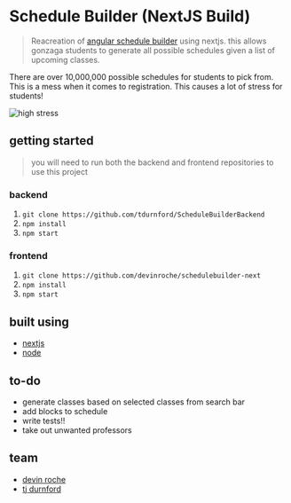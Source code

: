 # Schedule Builder (NextJS Build)
> Reacreation of [angular schedule builder](http://github.com/devinroche/schedulebuilder) using nextjs. this allows gonzaga students to generate all possible schedules given a list of upcoming classes. 

There are over 10,000,000 possible schedules for students to pick from. This is a mess when it comes to registration. This causes a lot of stress for students!

![high stress](https://media.giphy.com/media/l0IykOsxLECVejOzm/giphy.gif)

## getting started 
> you will need to run both the backend and frontend repositories to use this project

### backend
1. `git clone https://github.com/tdurnford/ScheduleBuilderBackend` 
2. `npm install`
3. `npm start`

### frontend
1. `git clone https://github.com/devinroche/schedulebuilder-next` 
2. `npm install`
3. `npm start`


## built using

- [nextjs](https://zeit.co/blog/next)
- [node](https://nodejs.org/en/)


## to-do
- generate classes based on selected classes from search bar
- add blocks to schedule
- write tests!!
- take out unwanted professors

## team

- [devin roche](https://github.com/devinroche)
- [tj durnford](https://github.com/tdurnford)
